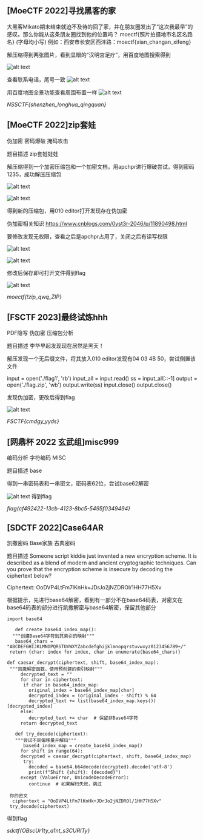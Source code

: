 ## [MoeCTF 2022]寻找黑客的家


大黑客Mikato期末结束就迫不及待的回了家，并在朋友圈发出了“这次我最早”的感叹。那么你能从这条朋友圈找到他的位置吗？
moectf{照片拍摄地市名区名路名} (字母均小写)
例如：西安市长安区西沣路：moectf{xian_changan_xifeng}

解压缩得到两张图片，看到显眼的“汉明宫足疗”，用百度地图搜索得到

![alt text](8241c441f56a3edf787739fc4ff8625.jpg)

查看联系电话，尾号一致
![alt text](bfe298c300e1a76e213bfa6774b1899.jpg)

用百度地图全景功能查看周围布置一样
![alt text](e1e810a345c1408b7da17c8a3121ef1.jpg)

*NSSCTF{shenzhen_longhua_qingquan}*

## [MoeCTF 2022]zip套娃

伪加密
密码爆破
掩码攻击


题目描述
zip套娃娃娃

解压缩得到一个加密压缩包和一个加密文档，用apchpr进行爆破尝试，得到密码1235，成功解压压缩包

![alt text](<屏幕截图 2025-02-10 090338.png>)

![alt text](<屏幕截图 2025-02-10 093417.png>)

得到新的压缩包，用010 editor打开发现存在伪加密

伪加密相关知识
https://www.cnblogs.com/0yst3r-2046/p/11890498.html

要修改发现无权限，查看之后是apchpr占用了，关闭之后有读写权限

![alt text](<屏幕截图 2025-02-10 095042.png>)

![alt text](<屏幕截图 2025-02-10 095857.png>)

修改后保存即可打开文件得到flag

![alt text](<屏幕截图 2025-02-10 103113.png>)
 
 *moectf{!zip_qwq_ZIP}*
## [FSCTF 2023]最终试炼hhh

PDF隐写
伪加密
压缩包分析

题目描述
李华早起发现现在居然是黑天！

解压发现一个无后缀文件，将其放入010 editor发现有04 03 4B 50，尝试倒置该文件

input = open('./flag1', 'rb')
input_all = input.read()
ss = input_all[::-1]
output = open('./flag.zip', 'wb')
output.write(ss)
input.close()
output.close()

发现伪加密，更改后得到flag

![alt text](<屏幕截图 2025-02-10 120931.png>)

*FSCTF{cmdgy_yyds}*

## [网鼎杯 2022 玄武组]misc999

编码分析
字符编码
MISC


题目描述
base

得到一串密码表和一串密文，密码表62位，尝试base62解密

![alt text](<屏幕截图 2025-02-11 083653.png>)
得到flag

*flag{cf492422-13cb-4123-8bc5-5495f0349494}*

## [SDCTF 2022]Case64AR

凯撒密码
Base家族
古典密码

题目描述
Someone script kiddie just invented a new encryption scheme. It is described as a blend of modern and ancient cryptographic techniques. Can you prove that the encryption scheme is insecure by decoding the ciphertext below?

Ciphertext: OoDVP4LtFm7lKnHk+JDrJo2jNZDROl/1HH77H5Xv

根据提示，先进行base64解密，看到有一部分不在base64码表，对密文在base64码表的部分进行凯撒解密与base64解密，保留其他部分

    import base64

       def create_base64_index_map():
      """创建Base64字符到其索引的映射"""
       base64_chars = "ABCDEFGHIJKLMNOPQRSTUVWXYZabcdefghijklmnopqrstuvwxyz0123456789+/"
     return {char: index for index, char in enumerate(base64_chars)}

    def caesar_decrypt(ciphertext, shift, base64_index_map):
     """凯撒解密函数，使用预创建的索引映射"""
         decrypted_text = ""
         for char in ciphertext:
          if char in base64_index_map:
            original_index = base64_index_map[char]
            decrypted_index = (original_index - shift) % 64
            decrypted_text += list(base64_index_map.keys())[decrypted_index]
         else:
            decrypted_text += char  # 保留非Base64字符
         return decrypted_text

       def try_decode(ciphertext):
       """尝试不同偏移量并解码"""
          base64_index_map = create_base64_index_map()
         for shift in range(64):
         decrypted = caesar_decrypt(ciphertext, shift, base64_index_map)
          try:
            decoded = base64.b64decode(decrypted).decode('utf-8')
            print(f"Shift {shift}: {decoded}")
         except (ValueError, UnicodeDecodeError):
            continue  # 如果解码失败，跳过

     你的密文
      ciphertext = "OoDVP4LtFm7lKnHk+JDrJo2jNZDROl/1HH77H5Xv"
     try_decode(ciphertext)


得到flag

*sdctf{OBscUr1ty_a1nt_s3CURITy}*




